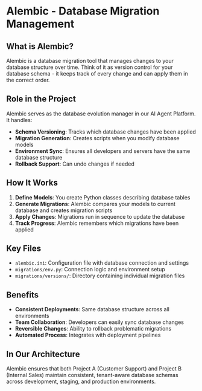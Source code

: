 # Alembic - Database Migration Management

## What is Alembic?

Alembic is a database migration tool that manages changes to your database structure over time. Think of it as version control for your database schema - it keeps track of every change and can apply them in the correct order.

## Role in the Project

Alembic serves as the database evolution manager in our AI Agent Platform. It handles:

- **Schema Versioning**: Tracks which database changes have been applied
- **Migration Generation**: Creates scripts when you modify database models
- **Environment Sync**: Ensures all developers and servers have the same database structure
- **Rollback Support**: Can undo changes if needed

## How It Works

1. **Define Models**: You create Python classes describing database tables
2. **Generate Migrations**: Alembic compares your models to current database and creates migration scripts
3. **Apply Changes**: Migrations run in sequence to update the database
4. **Track Progress**: Alembic remembers which migrations have been applied

## Key Files

- `alembic.ini`: Configuration file with database connection and settings
- `migrations/env.py`: Connection logic and environment setup
- `migrations/versions/`: Directory containing individual migration files

## Benefits

- **Consistent Deployments**: Same database structure across all environments
- **Team Collaboration**: Developers can easily sync database changes
- **Reversible Changes**: Ability to rollback problematic migrations
- **Automated Process**: Integrates with deployment pipelines

## In Our Architecture

Alembic ensures that both Project A (Customer Support) and Project B (Internal Sales) maintain consistent, tenant-aware database schemas across development, staging, and production environments.